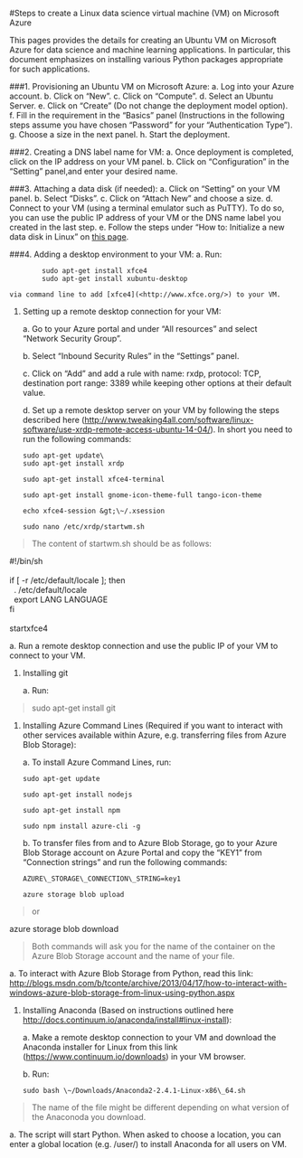 #Steps to create a Linux data science virtual machine (VM) on Microsoft Azure

This pages provides the details for creating an Ubuntu VM on Microsoft Azure for
data science and machine learning applications. In particular, this
document emphasizes on installing various Python packages appropriate
for such applications.

###1.  Provisioning an Ubuntu VM on Microsoft Azure:
    a.  Log into your Azure account.
    b.  Click on “New”.
    c.  Click on “Compute”.
    d.  Select an Ubuntu Server.
    e.  Click on “Create” (Do not change the deployment model option).
    f.  Fill in the requirement in the “Basics” panel (Instructions in
        the following steps assume you have chosen “Password” for your
        “Authentication Type”).
    g.  Choose a size in the next panel.
    h.  Start the deployment.

###2.  Creating a DNS label name for VM:
    a.  Once deployment is completed, click on the IP address on your
        VM panel.
    b.  Click on “Configuration” in the “Setting” panel,and enter your
        desired name.

###3.  Attaching a data disk (if needed):
    a.  Click on “Setting” on your VM panel.
    b.  Select “Disks”.
    c.  Click on “Attach New” and choose a size.
    d.  Connect to your VM (using a terminal emulator such as PuTTY). To
        do so, you can use the public IP address of your VM or the DNS
        name label you created in the last step.
    e.  Follow the steps under “How to: Initialize a new data disk in
        Linux” on [this page](https://azure.microsoft.com/en-us/documentation/articles/virtual-machines-linux-how-to-attach-disk/).

###4.  Adding a desktop environment to your VM:
    a.  Run:
```
        sudo apt-get install xfce4
		sudo apt-get install xubuntu-desktop
```		
	via command line to add [xfce4](<http://www.xfce.org/>) to your VM.

1.  Setting up a remote desktop connection for your VM:

    a.  Go to your Azure portal and under “All resources” and select
        “Network Security Group”.

    b.  Select “Inbound Security Rules” in the “Settings” panel.

    c.  Click on “Add” and add a rule with name: rxdp, protocol: TCP,
        destination port range: 3389 while keeping other options at
        their default value.

    d.  Set up a remote desktop server on your VM by following the steps
        described here
        (<http://www.tweaking4all.com/software/linux-software/use-xrdp-remote-access-ubuntu-14-04/>).
        In short you need to run the following commands:

        sudo apt-get update\
        sudo apt-get install xrdp

        sudo apt-get install xfce4-terminal

        sudo apt-get install gnome-icon-theme-full tango-icon-theme

        echo xfce4-session &gt;\~/.xsession

        sudo nano /etc/xrdp/startwm.sh

> The content of startwm.sh should be as follows:

\#!/bin/sh\
\
if \[ -r /etc/default/locale \]; then\
  . /etc/default/locale\
  export LANG LANGUAGE\
fi\
\
startxfce4

a.  Run a remote desktop connection and use the public IP of your VM to
    connect to your VM.

<!-- -->

1.  Installing git

    a.  Run:

> sudo apt-get install git

1.  Installing Azure Command Lines (Required if you want to interact
    with other services available within Azure, e.g. transferring files
    from Azure Blob Storage):

    a.  To install Azure Command Lines, run:

        sudo apt-get update

        sudo apt-get install nodejs

        sudo apt-get install npm

        sudo npm install azure-cli -g

    b.  To transfer files from and to Azure Blob Storage, go to your
        Azure Blob Storage account on Azure Portal and copy the “KEY1”
        from “Connection strings” and run the following commands:

        AZURE\_STORAGE\_CONNECTION\_STRING=key1

        azure storage blob upload

> or

azure storage blob download

> Both commands will ask you for the name of the container on the Azure
> Blob Storage account and the name of your file.

a.  To interact with Azure Blob Storage from Python, read this link:
    <http://blogs.msdn.com/b/tconte/archive/2013/04/17/how-to-interact-with-windows-azure-blob-storage-from-linux-using-python.aspx>

<!-- -->

1.  Installing Anaconda (Based on instructions outlined here
    <http://docs.continuum.io/anaconda/install#linux-install>):

    a.  Make a remote desktop connection to your VM and download the
        Anaconda installer for Linux from this
        link (https://www.continuum.io/downloads) in your VM browser.

    b.  Run:

        sudo bash \~/Downloads/Anaconda2-2.4.1-Linux-x86\_64.sh

> The name of the file might be different depending on what version of
> the Anaconoda you download.

a.  The script will start Python. When asked to choose a location, you
    can enter a global location (e.g. /user/) to install Anaconda for
    all users on VM.
